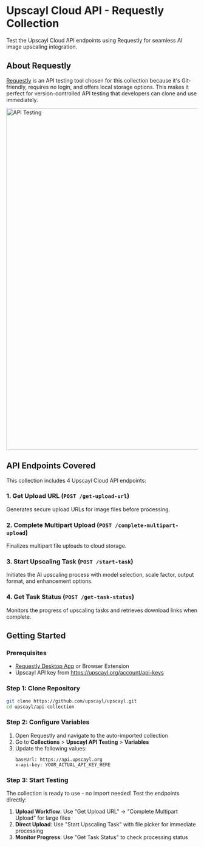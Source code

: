 # Upscayl Cloud API - Requestly Collection

Test the Upscayl Cloud API endpoints using Requestly for seamless AI image upscaling integration.

## About Requestly

[Requestly](https://requestly.com) is an API testing tool chosen for this collection because it's Git-friendly, requires no login, and offers local storage options. This makes it perfect for version-controlled API testing that developers can clone and use immediately.

<img width="1440" height="900" alt="API Testing" src="https://github.com/user-attachments/assets/78e659ff-ed35-4185-aa3b-ade597002240" />

## API Endpoints Covered

This collection includes 4 Upscayl Cloud API endpoints:

### 1. Get Upload URL (`POST /get-upload-url`)
Generates secure upload URLs for image files before processing.

### 2. Complete Multipart Upload (`POST /complete-multipart-upload`)
Finalizes multipart file uploads to cloud storage.

### 3. Start Upscaling Task (`POST /start-task`) 
Initiates the AI upscaling process with model selection, scale factor, output format, and enhancement options.

### 4. Get Task Status (`POST /get-task-status`)
Monitors the progress of upscaling tasks and retrieves download links when complete.

## Getting Started

### Prerequisites
- [Requestly Desktop App](https://requestly.com/desktop) or Browser Extension
- Upscayl API key from https://upscayl.org/account/api-keys

### Step 1: Clone Repository
```bash
git clone https://github.com/upscayl/upscayl.git
cd upscayl/api-collection
```

### Step 2: Configure Variables
1. Open Requestly and navigate to the auto-imported collection
2. Go to **Collections** > **Upscayl API Testing** > **Variables**
3. Update the following values:
   ```
   baseUrl: https://api.upscayl.org
   x-api-key: YOUR_ACTUAL_API_KEY_HERE
   ```

### Step 3: Start Testing
The collection is ready to use - no import needed! Test the endpoints directly:
1. **Upload Workflow**: Use "Get Upload URL" → "Complete Multipart Upload" for large files
2. **Direct Upload**: Use "Start Upscaling Task" with file picker for immediate processing  
3. **Monitor Progress**: Use "Get Task Status" to check processing status

